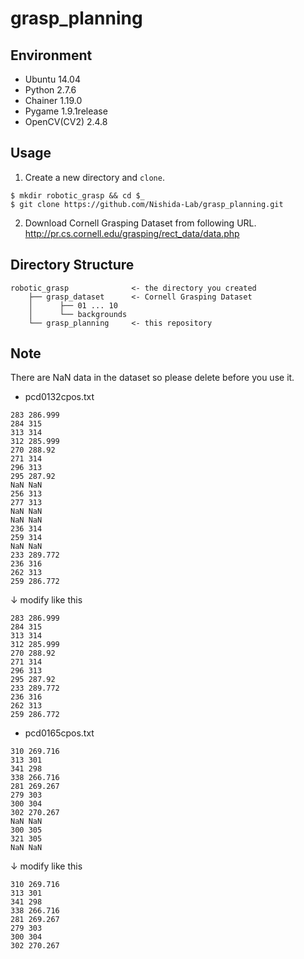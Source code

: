 # grasp_planning

## Environment

* Ubuntu 14.04
* Python 2.7.6
* Chainer 1.19.0
* Pygame 1.9.1release
* OpenCV(CV2) 2.4.8

## Usage

1. Create a new directory and `clone`.
```
$ mkdir robotic_grasp && cd $_
$ git clone https://github.com/Nishida-Lab/grasp_planning.git
```
2. Download Cornell Grasping Dataset from following URL.
http://pr.cs.cornell.edu/grasping/rect_data/data.php

## Directory Structure

```
robotic_grasp              <- the directory you created
    ├── grasp_dataset      <- Cornell Grasping Dataset
    │      ├── 01 ... 10
    │      └── backgrounds
    └── grasp_planning     <- this repository
```

## Note

There are NaN data in the dataset so please delete before you use it.
* pcd0132cpos.txt
```
283 286.999 
284 315 
313 314 
312 285.999
270 288.92 
271 314 
296 313 
295 287.92
NaN NaN 
256 313 
277 313 
NaN NaN
NaN NaN 
236 314 
259 314 
NaN NaN
233 289.772 
236 316 
262 313 
259 286.772
```
↓ modify like this
```
283 286.999 
284 315 
313 314 
312 285.999
270 288.92 
271 314 
296 313 
295 287.92
233 289.772 
236 316 
262 313 
259 286.772
```
* pcd0165cpos.txt
```
310 269.716 
313 301 
341 298 
338 266.716
281 269.267 
279 303 
300 304 
302 270.267
NaN NaN 
300 305 
321 305 
NaN NaN
```
↓ modify like this
```
310 269.716 
313 301 
341 298 
338 266.716
281 269.267 
279 303 
300 304 
302 270.267
```